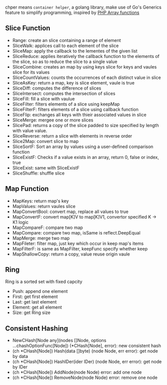 chper means `container helper`, a golang library, make use of Go's Generics feature to simplify programming, inspired by [PHP Array functions](https:-www.php.net/manual/en/ref.array.php)

## Slice Function
- Range: create an slice containing a range of element
- SliceWalk: applices call to each element of the slice
- SliceMap: apply the callback to the lementes of the given list
- SliceReduce: applies iteratively the callback function to the elements of the slice, so as to reduce the slice to a single value
- SliceCombine: creates an map by using keys slice for keys and vaules slice for its values
- SliceCountValues: counts the occurrences of each distinct value in slice
- SliceAsKey: return a map, key is slice element, vaule is true
- SliceDiff: computes the difference of slices
- SliceIntersect: computes the intersection of slices
- SliceFill: fill a slice with vaulue
- SliceFilter: filters elements of a slice using keepMap
- SliceFilterF: filters elements of a slice using callback function
- SliceFlip: exchanges all keys with thieir associated values in slice
- SliceMerge: mergee one or more slices
- SlicePad: returns a copy of the slice padded to size specified by length with value value.
- SliceReverse: return a slice with elements in reverse order
- Slice2Map: convert slice to map
- SliceSortF: Sort an array by values using a user-defined comparison function
- SliceExistF: Checks if a value exists in an array, return 0, false or index, true
- SliceExist: same with SliceExistF
- SliceShuffle: shuffle slice


## Map Function
- MapKeys: return map's key
- MapValues: return vaules slice
- MapConvertBool:  convert map, replace all values to true
- MapConvertF: convert map[K]V to map[K]V1, convertor specified K -> K1 logic
- MapCompareF: compare two map
- MapCompare: compare two map, isSame is reflect.DeepEqual
- MapMerge: merge two map
- MapFileter: filter map, just key which occur in keep map's items
- MapFilterF: is same as MapFilter, keepFunc specify whether keep
- MapShallowCopy: return a copy, value reuse origin vaule

## Ring
Ring is a sorted set with fixed capcity
- Push: append one element
- First: get first element
- Last: get last element
- Element: get all element
- Size: get Ring size

## Consistent Hashing
- NewCHash[Node any](nodes []Node, options ...chashOptionFunc[Node]) (*CHash[Node], error): new consistent hash
- (ch *CHash[Node]) Hash(data []byte) (node Node, err error): get node by data
- (ch *CHash[Node]) HashIDer(ider IDer) (node Node, err error): get node by IDer
- (ch *CHash[Node]) AddNode(node Node) error: add one node
- (ch *CHash[Node]) RemoveNode(node Node) error: remove one node